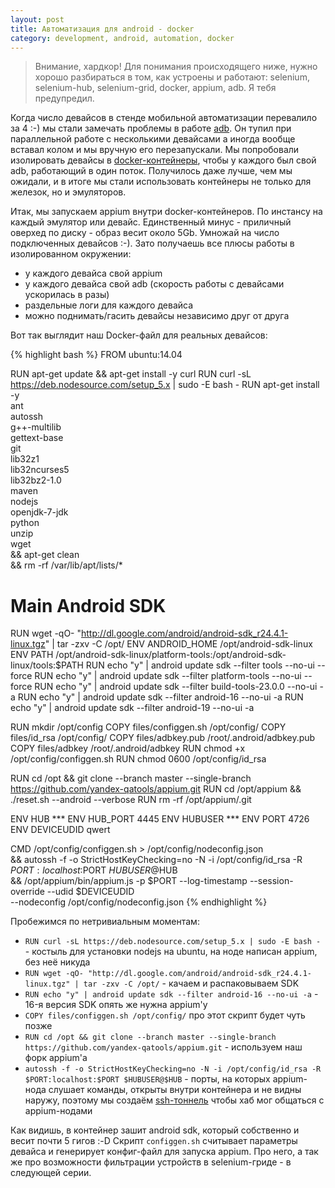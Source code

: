 ```yaml
---
layout: post
title: Автоматизация для android - docker
category: development, android, automation, docker
---
```


> Внимание, хардкор! Для понимания происходящего ниже, нужно хорошо разбираться в том, как устроены и работают: selenium, selenium-hub, selenium-grid, docker, appium, adb. Я тебя предупредил.

Когда число девайсов в стенде мобильной автоматизации перевалило за 4 :-) мы стали замечать проблемы в работе [adb](https://developer.android.com/studio/command-line/adb.html). Он тупил при параллельной работе с несколькими девайсами а иногда вообще вставал колом и мы вручную его перезапускали. Мы попробовали изолировать девайсы в [docker-контейнеры](https://www.docker.com/), чтобы у каждого был свой adb, работающий в один поток. Получилось даже лучше, чем мы ожидали, и в итоге мы стали использовать контейнеры не только для железок, но и эмуляторов. 

Итак, мы запускаем appium внутри docker-контейнеров. По инстансу на каждый эмулятор или девайс. Единственный минус - приличный оверхед по диску - образ весит около 5Gb. Умножай на число подключенных девайсов :-). Зато получаешь все плюсы работы в изолированном окружении:

 * у каждого девайса свой appium
 * у каждого девайса свой adb (скорость работы с девайсами ускорилась в разы)
 * раздельные логи для каждого девайса
 * можно поднимать/гасить девайсы независимо друг от друга

Вот так выглядит наш Docker-файл для реальных девайсов:

{% highlight bash %}
FROM ubuntu:14.04

RUN apt-get update && apt-get install -y curl
RUN curl -sL https://deb.nodesource.com/setup_5.x | sudo -E bash -
RUN apt-get install -y \
    ant \
    autossh \
    g++-multilib \
    gettext-base \
    git \
    lib32z1 \
    lib32ncurses5 \
    lib32bz2-1.0 \
    maven \
    nodejs \
    openjdk-7-jdk \
    python \
    unzip \
    wget \
 && apt-get clean \
 && rm -rf /var/lib/apt/lists/*

# Main Android SDK
RUN wget -qO- "http://dl.google.com/android/android-sdk_r24.4.1-linux.tgz" | tar -zxv -C /opt/
ENV ANDROID_HOME /opt/android-sdk-linux
ENV PATH /opt/android-sdk-linux/platform-tools:/opt/android-sdk-linux/tools:$PATH
RUN echo "y" | android update sdk --filter tools --no-ui --force
RUN echo "y" | android update sdk --filter platform-tools --no-ui --force
RUN echo "y" | android update sdk --filter build-tools-23.0.0 --no-ui -a
RUN echo "y" | android update sdk --filter android-16 --no-ui -a
RUN echo "y" | android update sdk --filter android-19 --no-ui -a

RUN mkdir /opt/config
COPY files/configgen.sh /opt/config/
COPY files/id_rsa /opt/config/
COPY files/adbkey.pub /root/.android/adbkey.pub
COPY files/adbkey /root/.android/adbkey
RUN chmod +x /opt/config/configgen.sh
RUN chmod 0600 /opt/config/id_rsa

RUN cd /opt && git clone --branch master --single-branch https://github.com/yandex-qatools/appium.git
RUN cd /opt/appium && ./reset.sh --android --verbose
RUN rm -rf /opt/appium/.git

ENV HUB ***
ENV HUB_PORT 4445
ENV HUBUSER ***
ENV PORT 4726
ENV DEVICEUDID qwert

CMD /opt/config/configgen.sh > /opt/config/nodeconfig.json \
    && autossh -f -o StrictHostKeyChecking=no -N -i /opt/config/id_rsa -R $PORT:localhost:$PORT $HUBUSER@$HUB \
    && /opt/appium/bin/appium.js -p $PORT --log-timestamp --session-override --udid $DEVICEUDID \
    --nodeconfig /opt/config/nodeconfig.json
{% endhighlight %} 

Пробежимся по нетривиальным моментам:

 * `RUN curl -sL https://deb.nodesource.com/setup_5.x | sudo -E bash -` - костыль для установки nodejs на ubuntu, на ноде написан appium, без неё никуда
 * `RUN wget -qO- "http://dl.google.com/android/android-sdk_r24.4.1-linux.tgz" | tar -zxv -C /opt/` - качаем и распаковываем SDK
 * `RUN echo "y" | android update sdk --filter android-16 --no-ui -a` - 16-я версия SDK опять же нужна appium'у
 * `COPY files/configgen.sh /opt/config/` про этот скрипт будет чуть позже
 * `RUN cd /opt && git clone --branch master --single-branch https://github.com/yandex-qatools/appium.git` - используем наш форк appium'a
 * `autossh -f -o StrictHostKeyChecking=no -N -i /opt/config/id_rsa -R $PORT:localhost:$PORT $HUBUSER@$HUB` - порты, на которых appium-нода слушает команды, открыты внутри контейнера и не видны наружу, поэтому мы создаём [ssh-тоннель](ssh-tunnels) чтобы хаб мог общаться с appium-нодами

Как видишь, в контейнер зашит android sdk, который собственно и весит почти 5 гигов :-D Скрипт `configgen.sh` считывает параметры девайса и генерирует конфиг-файл для запуска appium. Про него, а так же про возможности фильтрации устройств в selenium-гриде - в следующей серии.

